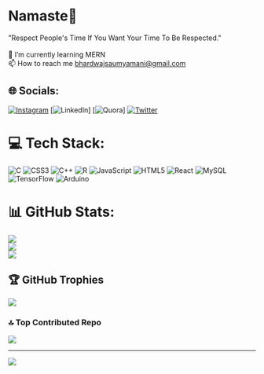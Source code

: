 # Namaste🙏 
"Respect People's Time If You Want Your Time To Be Respected."<br><br>🌱 I’m currently learning MERN<br>📫 How to reach me bhardwajsaumyamani@gmail.com


## 🌐 Socials:
[![Instagram](https://img.shields.io/badge/Instagram-%23E4405F.svg?logo=Instagram&logoColor=white)](https://instagram.com/saumya_bhardwaz) [![LinkedIn](https://img.shields.io/badge/LinkedIn-%230077B5.svg?logo=linkedin&logoColor=white)] [![Quora](https://img.shields.io/badge/Quora-%23B92B27.svg?logo=Quora&logoColor=white)] [![Twitter](https://img.shields.io/badge/Twitter-%231DA1F2.svg?logo=Twitter&logoColor=white)](https://twitter.com/Saumya-bhrdwaz) 

# 💻 Tech Stack:
![C](https://img.shields.io/badge/c-%2300599C.svg?style=for-the-badge&logo=c&logoColor=white) ![CSS3](https://img.shields.io/badge/css3-%231572B6.svg?style=for-the-badge&logo=css3&logoColor=white) ![C++](https://img.shields.io/badge/c++-%2300599C.svg?style=for-the-badge&logo=c%2B%2B&logoColor=white) ![R](https://img.shields.io/badge/r-%23276DC3.svg?style=for-the-badge&logo=r&logoColor=white) ![JavaScript](https://img.shields.io/badge/javascript-%23323330.svg?style=for-the-badge&logo=javascript&logoColor=%23F7DF1E) ![HTML5](https://img.shields.io/badge/html5-%23E34F26.svg?style=for-the-badge&logo=html5&logoColor=white) ![React](https://img.shields.io/badge/react-%2320232a.svg?style=for-the-badge&logo=react&logoColor=%2361DAFB) ![MySQL](https://img.shields.io/badge/mysql-%2300f.svg?style=for-the-badge&logo=mysql&logoColor=white) ![TensorFlow](https://img.shields.io/badge/TensorFlow-%23FF6F00.svg?style=for-the-badge&logo=TensorFlow&logoColor=white) ![Arduino](https://img.shields.io/badge/-Arduino-00979D?style=for-the-badge&logo=Arduino&logoColor=white)
# 📊 GitHub Stats:
![](https://github-readme-stats.vercel.app/api?username=Saumyamani-Bhardwaz&theme=vision-friendly-dark&hide_border=false&include_all_commits=false&count_private=false)<br/>
![](https://github-readme-streak-stats.herokuapp.com/?user=Saumyamani-Bhardwaz&theme=vision-friendly-dark&hide_border=false)<br/>
![](https://github-readme-stats.vercel.app/api/top-langs/?username=Saumyamani-Bhardwaz&theme=vision-friendly-dark&hide_border=false&include_all_commits=false&count_private=false&layout=compact)

## 🏆 GitHub Trophies
![](https://github-profile-trophy.vercel.app/?username=Saumyamani-Bhardwaz&theme=juicyfresh&no-frame=true&no-bg=true&margin-w=4)

### 🔝 Top Contributed Repo
![](https://github-contributor-stats.vercel.app/api?username=Saumyamani-Bhardwaz&limit=5&theme=algolia&combine_all_yearly_contributions=true)

---
[![](https://visitcount.itsvg.in/api?id=Saumyamani-Bhardwaz&label=Profile%20Views&color=1&pretty=false)](https://visitcount.itsvg.in)

<!-- Proudly created with GPRM ( https://gprm.itsvg.in ) -->
